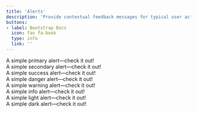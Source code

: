 ```yaml
---
title: 'Alerts'
description: 'Provide contextual feedback messages for typical user actions with the handful of available and flexible alert messages.'
buttons: 
- label: Bootstrap Docs
  icon: fas fa-book   
  type: info   
  link: ''
---
```


<example>
    <div class="alert alert-primary" role="alert">
        A simple primary alert—check it out!
    </div>
    <div class="alert alert-secondary" role="alert">
        A simple secondary alert—check it out!
    </div>
    <div class="alert alert-success" role="alert">
        A simple success alert—check it out!
    </div>
    <div class="alert alert-danger" role="alert">
        A simple danger alert—check it out!
    </div>
    <div class="alert alert-warning" role="alert">
        A simple warning alert—check it out!
    </div>
    <div class="alert alert-info" role="alert">
        A simple info alert—check it out!
    </div>
    <div class="alert alert-light" role="alert">
        A simple light alert—check it out!
    </div>
    <div class="alert alert-dark" role="alert">
        A simple dark alert—check it out!
    </div>
</example>


